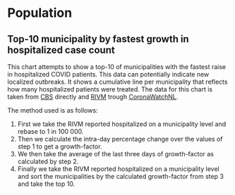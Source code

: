 
[//]: # ([TOC])  
  
# Population

## Top-10 municipality by fastest growth in hospitalized case count

This chart attempts to show a top-10 of municipalities with the fastest raise in hospitalized COVID patients. This data can potentially indicate new localized outbreaks. It shows a cumulative line per municipality that reflects how many hospitalized patients were treated. The data for this chart is taken from [CBS](https://opendata.cbs.nl/statline/#/CBS/nl/dataset/70072NED/table?fromstatweb) directly and [RIVM](https://www.rivm.nl/coronavirus-covid-19) trough [CoronaWatchNL](https://raw.githubusercontent.com/J535D165/CoronaWatchNL/master/data-geo/data-municipal/RIVM_NL_municipal.csv).

The method used is as follows:

 1. First we take the RIVM reported hospitalized on a municipality level and rebase to 1 in 100 000.
 2. Then we calculate the intra-day percentage change over the values of step 1 to get a growth-factor.
 3. We then take the average of the last three days of growth-factor as calculated by step 2.
 4. Finally we take the RIVM reported hospitalized on a municipality level and sort the municipalities by the calculated growth-factor from step 3 and take the top 10.

[//]: [f1]:http://chart.apis.google.com/chart?cht=tx&chf=bg,s,FFFFFF00&chl=f%28rebased%29%20%3D%20hospitalized_i%20%2F%20municipality%20population%20size%20%2A%20100000
[//]: [f2]:http://chart.apis.google.com/chart?cht=tx&chf=bg,s,FFFFFF00&chl=f%28growth%29%20%3D%20rebased_i%20%2F%20rebased_%7Bi-1%7D%20-%201
[//]: [f3]:http://chart.apis.google.com/chart?cht=tx&chf=bg,s,FFFFFF00&chl=f%28avg%29%3D%5Cfrac%7B%28growth_%7Bi%7D%2Bgrowth_%7Bi-1%7D%2Bgrowth_%7Bi-2%7D%29%7D%7B3%7D
